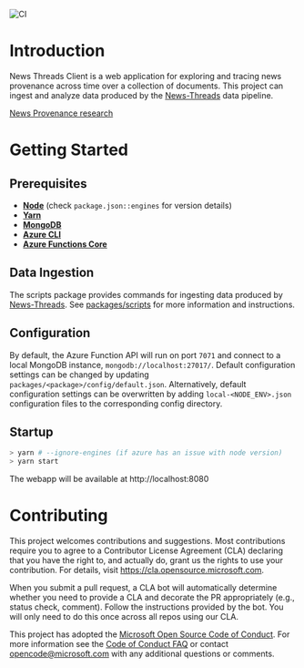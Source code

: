 ![CI](https://github.com/microsoft/news-threads-client/workflows/CI/badge.svg)

# Introduction

News Threads Client is a web application for exploring and tracing news provenance across time over a collection of documents. This project can ingest and analyze data produced by the [News-Threads](https://github.com/microsoft/News-Threads) data pipeline.

[News Provenance research](https://www.microsoft.com/en-us/research/publication/news-provenance-revealing-news-text-reuse-at-web-scale-in-an-augmented-news-search-experience/)

# Getting Started

## Prerequisites

- [**Node**](https://nodejs.org) (check `package.json::engines` for version details)
- [**Yarn**](https://yarnpkg.com)
- [**MongoDB**](https://mongodb.com)
- [**Azure CLI**](https://docs.microsoft.com/en-us/cli/azure/install-azure-cli?view=azure-cli-latest)
- [**Azure Functions Core**](https://github.com/Azure/azure-functions-core-tools)

## Data Ingestion

The scripts package provides commands for ingesting data produced by [News-Threads](https://github.com/microsoft/News-Threads). See [packages/scripts](packages/scripts/README.md) for more information and instructions.

## Configuration

By default, the Azure Function API will run on port `7071` and connect to a local MongoDB instance, `mongodb://localhost:27017/`. Default configuration settings can be changed by updating `packages/<package>/config/default.json`. Alternatively, default configuration settings can be overwritten by adding `local-<NODE_ENV>.json` configuration files to the corresponding config directory.

## Startup

```sh
> yarn # --ignore-engines (if azure has an issue with node version)
> yarn start
```

The webapp will be available at http://localhost:8080

# Contributing

This project welcomes contributions and suggestions. Most contributions require you to agree to a
Contributor License Agreement (CLA) declaring that you have the right to, and actually do, grant us
the rights to use your contribution. For details, visit https://cla.opensource.microsoft.com.

When you submit a pull request, a CLA bot will automatically determine whether you need to provide
a CLA and decorate the PR appropriately (e.g., status check, comment). Follow the instructions
provided by the bot. You will only need to do this once across all repos using our CLA.

This project has adopted the [Microsoft Open Source Code of Conduct](https://opensource.microsoft.com/codeofconduct/).
For more information see the [Code of Conduct FAQ](https://opensource.microsoft.com/codeofconduct/faq/) or
contact [opencode@microsoft.com](mailto:opencode@microsoft.com) with any additional questions or comments.
